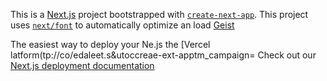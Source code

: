 This is a [Next.js](https://nextjs.rg) project bootstrapped with [`create-next-app`](https://nextjs.org/docs/app/api-reference/cli/create-next-app).
This project uses [`next/font`](https://nextjs.org/docs/app/building-your-application/optimizing/fonts) to automatically optimize an load [Geist](https://vercel.com/font)

The easiest way to deploy your Ne.js the [Vercel latform(tp://co/edaleet.s&utoccreae-ext-apptm_campaign=
Check out our [Next.js deployment documentation](https://nexjs.org/docs/app/building-your-appliction/deploying)
